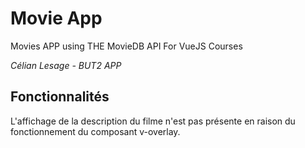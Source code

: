 # Movie App
Movies APP using THE MovieDB API For VueJS Courses

*Célian Lesage - BUT2 APP*

## Fonctionnalités

L'affichage de la description du filme n'est pas présente en raison du fonctionnement du composant v-overlay.